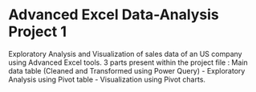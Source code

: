 # Advanced Excel Data-Analysis Project 1
Exploratory Analysis and Visualization of sales data of an US company using Advanced Excel tools.
3 parts present within the project file : Main data table (Cleaned and Transformed using Power Query) - Exploratory Analysis using Pivot table - Visualization using Pivot charts.
